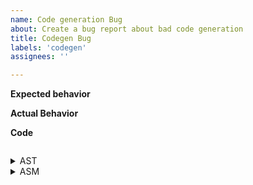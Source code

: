 ```yaml
---
name: Code generation Bug
about: Create a bug report about bad code generation
title: Codegen Bug
labels: 'codegen'
assignees: ''

---
```


**Expected behavior**
<!-- A description of what you expected to happen -->

**Actual Behavior**
<!-- A description of what actually happened -->

**Code**
<!-- The code that's broken or doesn't do what you expect goes here -->

```c

```

<details><summary>AST</summary>

Please paste the output of `cargo run -- --debug-ast` here.

```
```

</details>


<details><summary>ASM</summary>

Please paste the output of `cargo run -- --debug-asm` here.

```
```

</details>
